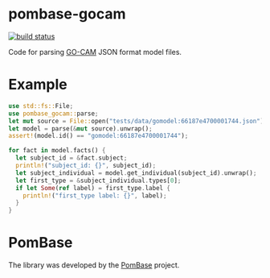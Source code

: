 # pombase-gocam

[![build status](https://github.com/pombase/pombase-gocam/actions/workflows/rust.yml/badge.svg?branch=main)](https://github.com/pombase/pombase-gocam/actions)

Code for parsing [GO-CAM](https://geneontology.org/docs/gocam-overview)
JSON format model files.

# Example

```rust
use std::fs::File;
use pombase_gocam::parse;
let mut source = File::open("tests/data/gomodel:66187e4700001744.json").unwrap();
let model = parse(&mut source).unwrap();
assert!(model.id() == "gomodel:66187e4700001744");

for fact in model.facts() {
  let subject_id = &fact.subject;
  println!("subject_id: {}", subject_id);
  let subject_individual = model.get_individual(subject_id).unwrap();
  let first_type = &subject_individual.types[0];
  if let Some(ref label) = first_type.label {
    println!("first_type label: {}", label);
  }
}
```

# PomBase

The library was developed by the [PomBase](https://www.pombase.org/) project.
